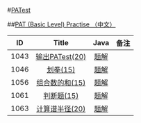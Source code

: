 
#[PATest](https://www.patest.cn/contests)

##[PAT (Basic Level) Practise （中文）](https://www.patest.cn/contests/pat-b-practise)

|  ID  | Title                               |                Java                | 备注                       |
| :--: | :----------------------------------: | :--------------------------------------: | :-----------------------: |
| 1043 |   [输出PATest(20)](https://www.patest.cn/contests/pat-b-practise/1043)                    | [题解](https://github.com/ccccqyc/Algorithm/blob/master/PAT/BasicLevel/P1046.java) |                    |
| 1046 |   [划拳(15)](https://www.patest.cn/contests/pat-b-practise/1046)                       | [题解](https://github.com/ccccqyc/Algorithm/blob/master/PAT/BasicLevel/P1046.java) |                    |
| 1056 |  [组合数的和(15)](https://www.patest.cn/contests/pat-b-practise/1056)                      | [题解](https://github.com/ccccqyc/Algorithm/blob/master/PAT/BasicLevel/P1056.java) |                    |
| 1061 |  [判断题(15)](https://www.patest.cn/contests/pat-b-practise/1061)                      | [题解](https://github.com/ccccqyc/Algorithm/blob/master/PAT/BasicLevel/P1061.java) |                    |
| 1063 |  [计算谱半径(20)](https://www.patest.cn/contests/pat-b-practise/1063)                      | [题解](https://github.com/ccccqyc/Algorithm/blob/master/PAT/BasicLevel/P1063.java) |                    |

